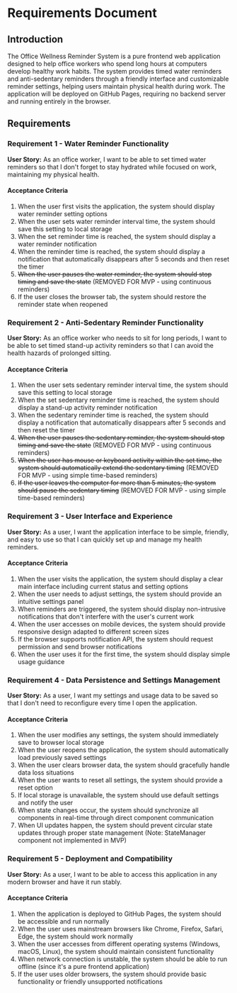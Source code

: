 # Requirements Document

## Introduction

The Office Wellness Reminder System is a pure frontend web application designed to help office workers who spend long hours at computers develop healthy work habits. The system provides timed water reminders and anti-sedentary reminders through a friendly interface and customizable reminder settings, helping users maintain physical health during work. The application will be deployed on GitHub Pages, requiring no backend server and running entirely in the browser.

## Requirements

### Requirement 1 - Water Reminder Functionality

**User Story:** As an office worker, I want to be able to set timed water reminders so that I don't forget to stay hydrated while focused on work, maintaining my physical health.

#### Acceptance Criteria

1. When the user first visits the application, the system should display water reminder setting options
2. When the user sets water reminder interval time, the system should save this setting to local storage
3. When the set reminder time is reached, the system should display a water reminder notification
4. When the reminder time is reached, the system should display a notification that automatically disappears after 5 seconds and then reset the timer
5. ~~When the user pauses the water reminder, the system should stop timing and save the state~~ (REMOVED FOR MVP - using continuous reminders)
6. If the user closes the browser tab, the system should restore the reminder state when reopened

### Requirement 2 - Anti-Sedentary Reminder Functionality

**User Story:** As an office worker who needs to sit for long periods, I want to be able to set timed stand-up activity reminders so that I can avoid the health hazards of prolonged sitting.

#### Acceptance Criteria

1. When the user sets sedentary reminder interval time, the system should save this setting to local storage
2. When the set sedentary reminder time is reached, the system should display a stand-up activity reminder notification
3. When the sedentary reminder time is reached, the system should display a notification that automatically disappears after 5 seconds and then reset the timer
4. ~~When the user pauses the sedentary reminder, the system should stop timing and save the state~~ (REMOVED FOR MVP - using continuous reminders)
5. ~~When the user has mouse or keyboard activity within the set time, the system should automatically extend the sedentary timing~~ (REMOVED FOR MVP - using simple time-based reminders)
6. ~~If the user leaves the computer for more than 5 minutes, the system should pause the sedentary timing~~ (REMOVED FOR MVP - using simple time-based reminders)

### Requirement 3 - User Interface and Experience

**User Story:** As a user, I want the application interface to be simple, friendly, and easy to use so that I can quickly set up and manage my health reminders.

#### Acceptance Criteria

1. When the user visits the application, the system should display a clear main interface including current status and setting options
2. When the user needs to adjust settings, the system should provide an intuitive settings panel
3. When reminders are triggered, the system should display non-intrusive notifications that don't interfere with the user's current work
4. When the user accesses on mobile devices, the system should provide responsive design adapted to different screen sizes
5. If the browser supports notification API, the system should request permission and send browser notifications
6. When the user uses it for the first time, the system should display simple usage guidance

### Requirement 4 - Data Persistence and Settings Management

**User Story:** As a user, I want my settings and usage data to be saved so that I don't need to reconfigure every time I open the application.

#### Acceptance Criteria

1. When the user modifies any settings, the system should immediately save to browser local storage
2. When the user reopens the application, the system should automatically load previously saved settings
3. When the user clears browser data, the system should gracefully handle data loss situations
4. When the user wants to reset all settings, the system should provide a reset option
5. If local storage is unavailable, the system should use default settings and notify the user
6. When state changes occur, the system should synchronize all components in real-time through direct component communication
7. When UI updates happen, the system should prevent circular state updates through proper state management (Note: StateManager component not implemented in MVP)

### Requirement 5 - Deployment and Compatibility

**User Story:** As a user, I want to be able to access this application in any modern browser and have it run stably.

#### Acceptance Criteria

1. When the application is deployed to GitHub Pages, the system should be accessible and run normally
2. When the user uses mainstream browsers like Chrome, Firefox, Safari, Edge, the system should work normally
3. When the user accesses from different operating systems (Windows, macOS, Linux), the system should maintain consistent functionality
4. When network connection is unstable, the system should be able to run offline (since it's a pure frontend application)
5. If the user uses older browsers, the system should provide basic functionality or friendly unsupported notifications